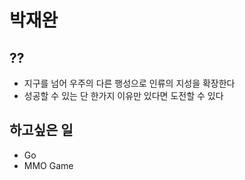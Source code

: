 # 박재완

## ??

- 지구를 넘어 우주의 다른 행성으로 인류의 지성을 확장한다
- 성공할 수 있는 단 한가지 이유만 있다면 도전할 수 있다

## 하고싶은 일

- Go
- MMO Game
